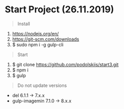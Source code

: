# Start Project (26.11.2019)
> Install

1. https://nodejs.org/en/
2. https://git-scm.com/downloads
3. $ sudo npm i -g gulp-cli

> Start

1. $ git clone https://github.com/podolskiis/start3.git
2. $ npm i
3. $ gulp

> Do not update versions
* del            6.1.1  →  7.x.x
* gulp-imagemin  7.1.0  →  8.x.x